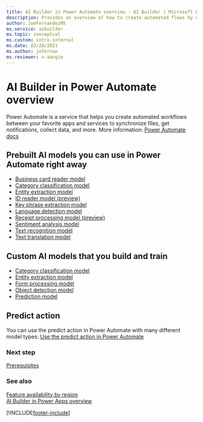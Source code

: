 ```yaml
---
title: AI Builder in Power Automate overview - AI Builder | Microsoft Docs
description: Provides an overview of how to create automated flows by using AI Builder in Power Automate.
author: JoeFernandezMS
ms.service: aibuilder
ms.topic: conceptual
ms.custom: intro-internal
ms.date: 03/29/2021
ms.author: jofernan
ms.reviewer: v-aangie
---
```


# AI Builder in Power Automate overview

Power Automate is a service that helps you create automated workflows between your favorite apps and services to synchronize files, get notifications, collect data, and more. More information: [Power Automate docs](/power-automate) 

## Prebuilt AI models you can use in Power Automate right away

* [Business card reader model](flow-business-card-reader.md)
* [Category classification model](prebuilt-category-classification-pwr-automate.md)
* [Entity extraction model](prebuilt-entity-extraction-pwr-automate.md)
* [ID reader model (preview)](prebuilt-id-reader.md)
* [Key phrase extraction model](flow-key-phrase-extraction.md)
* [Language detection model](flow-language-detection.md)
* [Receipt processing model (preview)](flow-receipt-processing.md)
* [Sentiment analysis model](flow-sentiment-analysis.md)
* [Text recognition model](flow-text-recognition.md)
* [Text translation model ](flow-text-translation.md)

## Custom AI models that you build and train

* [Category classification model](text-classification-model-in-flow.md)
* [Entity extraction model](entity-extraction-pwr-automate.md)
* [Form processing model](form-processing-model-in-flow.md)
* [Object detection model](object-detection-model-in-flow.md)
* [Prediction model](prediction-pwr-automate.md)

## Predict action

You can use the predict action in Power Automate with many different model types: [Use the predict action in Power Automate](predict-action-pwr-automate.md)

### Next step

[Prerequisites](use-in-flow-prereq.md)

### See also

[Feature availability by region](availability-region.md)  
[AI Builder in Power Apps overview](use-in-powerapps-overview.md)


[!INCLUDE[footer-include](includes/footer-banner.md)]